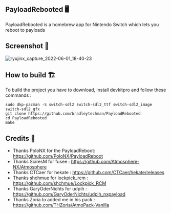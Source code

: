 ## PayloadRebooted 🖥️

PayloadRebooted is a homebrew app for Nintendo Switch which lets you reboot to payloads


## Screenshot 📸


![ryujinx_capture_2022-06-01_18-40-23](https://user-images.githubusercontent.com/57038157/171456331-f0d95f16-4a30-4b12-8e5a-d1dcc664db7a.png)


## How to build 🏗️

To build the project you have to download, install devkitpro and follow these commands :

``sudo dkp-pacman -S switch-sdl2 switch-sdl2_ttf switch-sdl2_image switch-sdl2_gfx``  
``git clone https://github.com/bradleytechman/PayloadRebooted ``  
``cd PayloadRebooted ``  
``make  ``  
 
 

## Credits 📜 

- Thanks PoloNX for the PayloadReboot: https://github.com/PoloNX/PayloadReboot
- Thanks SciresM for fusee : https://github.com/Atmosphere-NX/Atmosphere
- Thanks CTCaer for hekate : https://github.com/CTCaer/hekate/releases
- Thanks shchmue for lockpick_rcm : https://github.com/shchmue/Lockpick_RCM
- Thanks GaryOderNichts for udpih : https://github.com/GaryOderNichts/udpih_nxpayload
- Thanks Zoria to added me in his pack : https://github.com/THZoria/AtmoPack-Vanilla

